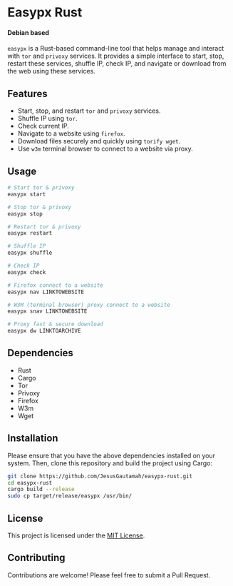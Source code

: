 # Easypx Rust
#### Debian based
`easypx` is a Rust-based command-line tool that helps manage and interact with `tor` and `privoxy` services. It provides a simple interface to start, stop, restart these services, shuffle IP, check IP, and navigate or download from the web using these services.

## Features

- Start, stop, and restart `tor` and `privoxy` services.
- Shuffle IP using `tor`.
- Check current IP.
- Navigate to a website using `firefox`.
- Download files securely and quickly using `torify wget`.
- Use `w3m` terminal browser to connect to a website via proxy.

## Usage

```bash
# Start tor & privoxy
easypx start

# Stop tor & privoxy
easypx stop

# Restart tor & privoxy
easypx restart

# Shuffle IP
easypx shuffle

# Check IP
easypx check

# Firefox connect to a website
easypx nav LINKTOWEBSITE

# W3M (terminal browser) proxy connect to a website
easypx snav LINKTOWEBSITE

# Proxy fast & secure download
easypx dw LINKTOARCHIVE
```

## Dependencies
- Rust
- Cargo
- Tor
- Privoxy
- Firefox
- W3m
- Wget

## Installation

Please ensure that you have the above dependencies installed on your system. Then, clone this repository and build the project using Cargo:

```bash
git clone https://github.com/JesusGautamah/easypx-rust.git
cd easypx-rust
cargo build --release
sudo cp target/release/easypx /usr/bin/
```

## License
This project is licensed under the [MIT License](https://github.com/JesusGautamah/easypx-rust/blob/main/LICENSE).

## Contributing
Contributions are welcome! Please feel free to submit a Pull Request.